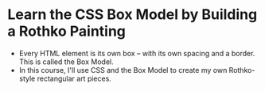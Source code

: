 # Learn the CSS Box Model by Building a Rothko Painting

- Every HTML element is its own box – with its own spacing and a border. This is called the Box Model.
- In this course, I'll use CSS and the Box Model to create my own Rothko-style rectangular art pieces.
